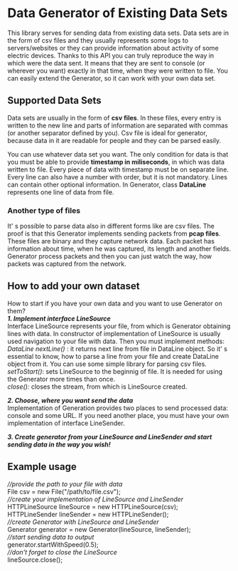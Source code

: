 <h1>Data Generator of Existing Data Sets</h1>

This library serves for sending data from existing data sets. Data sets are in the form of csv files and they usually represents some logs to servers/websites or they can provide information about activity of some electric devices. Thanks to this API you can truly reproduce the way in which were the data sent. It means that they are sent to console (or wherever you want) exactly in that time, when they were written to file. You can easily extend the Generator, so it can work with your own data set. 

<h2>Supported Data Sets </h2>
Data sets are usually in the form of <b>csv files</b>. In these files, every entry is written to the new line and parts of information are separated with commas (or another separator defined by you). Csv file is ideal for generator, because data in it are readable for people and they can be parsed easily. <br />

You can use whatever data set you want. The only condition for data is that you must be able to provide <b>timestamp in miliseconds</b>, in which was data written to file. Every piece of data with timestamp must be on separate line. Every line can also have a number with order, but it is not mandatory. Lines can contain other optional information. In Generator, class <b>DataLine</b> represents one line of data from file. <br />

<h3>Another type of files</h3>
It' s possible to parse data also in different forms like are csv files. The proof is that this Generator implements sending packets from <b>pcap files</b>. These files are binary and they capture network data. Each packet has information about time, when he was captured, its length and another fields. Generator process packets and then you can just watch the way, how packets was captured from the network.

<h2>How to add your own dataset</h2>
How to start if you have your own data and you want to use Generator on them?<br />
<b><i>1. Implement interface LineSource</i></b> <br />
Interface LineSource represents your file, from which is Generator obtaining lines with data. In constructor of implementation of LineSource is usually used navigation to your file with data. Then you must implement methods:<br />
<i>DataLine nextLine()</i> : it returns next line from file in DataLine object. So it' s essential to know, how to parse a line from your file and create DataLine object from it. You can use some simple library for parsing csv files.<br /> 
<i>setToStart()</i>:  sets LineSource to the beginnig of file. It is needed for using the Generator more times than once.<br />
<i>close():</i>  closes the stream, from which is LineSource created.<br />

<b><i>2. Choose, where you want send the data</i></b> <br />
Implementation of Generation provides two places to send processed data: console and some URL. If you need another place, you must have your own implementation of interface LineSender.<br />

<b><i>3. Create generator from your LineSource and LineSender and start sending data in the way you wish!</i></b> <br />


<h2>Example usage</h2>
<i>//provide the path to your file with data</i><br>
File csv = new File("/path/to/file.csv");<br>
<i>//create your implementation of LineSource and LineSender</i><br>
HTTPLineSource lineSource = new HTTPLineSource(csv);<br>
HTTPLineSender lineSender = new HTTPLineSender();<br>
<i>//create Generator with LineSource and LineSender</i><br>
Generator generator = new Generator(lineSource, lineSender);<br>
<i>//start sending data to output</i><br>
generator.startWithSpeed(0.5);<br>
<i>//don't forget to close the LineSource</i><br>
lineSource.close();<br>



